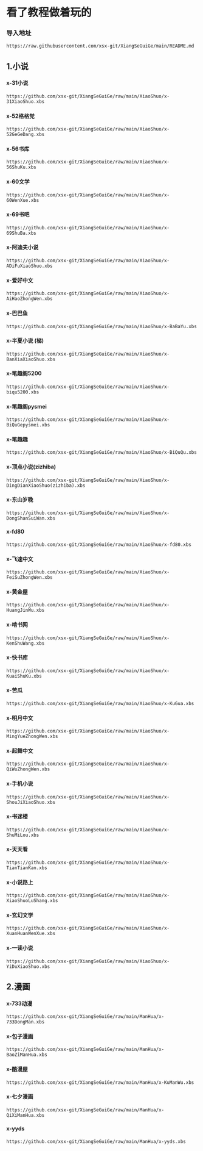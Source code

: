 看了教程做着玩的
=
### 导入地址
	https://raw.githubusercontent.com/xsx-git/XiangSeGuiGe/main/README.md

1.小说
-
#### x-31小说
	https://github.com/xsx-git/XiangSeGuiGe/raw/main/XiaoShuo/x-31XiaoShuo.xbs
#### x-52格格党
	https://github.com/xsx-git/XiangSeGuiGe/raw/main/XiaoShuo/x-52GeGeDang.xbs
#### x-56书库
	https://github.com/xsx-git/XiangSeGuiGe/raw/main/XiaoShuo/x-56ShuKu.xbs
#### x-60文学
	https://github.com/xsx-git/XiangSeGuiGe/raw/main/XiaoShuo/x-60WenXue.xbs
#### x-69书吧
	https://github.com/xsx-git/XiangSeGuiGe/raw/main/XiaoShuo/x-69ShuBa.xbs
#### x-阿迪夫小说
	https://github.com/xsx-git/XiangSeGuiGe/raw/main/XiaoShuo/x-ADiFuXiaoShuo.xbs
#### x-爱好中文
	https://github.com/xsx-git/XiangSeGuiGe/raw/main/XiaoShuo/x-AiHaoZhongWen.xbs
#### x-巴巴鱼
	https://github.com/xsx-git/XiangSeGuiGe/raw/main/XiaoShuo/x-BaBaYu.xbs
#### x-半夏小说 (梯)
	https://github.com/xsx-git/XiangSeGuiGe/raw/main/XiaoShuo/x-BanXiaXiaoShuo.xbs
#### x-笔趣阁5200
	https://github.com/xsx-git/XiangSeGuiGe/raw/main/XiaoShuo/x-biqu5200.xbs
#### x-笔趣阁pysmei
	https://github.com/xsx-git/XiangSeGuiGe/raw/main/XiaoShuo/x-BiQuGepysmei.xbs
#### x-笔趣趣
	https://github.com/xsx-git/XiangSeGuiGe/raw/main/XiaoShuo/x-BiQuQu.xbs
#### x-顶点小说(zizhiba)
	https://github.com/xsx-git/XiangSeGuiGe/raw/main/XiaoShuo/x-DingDianXiaoShuo(zizhiba).xbs
#### x-东山岁晚
	https://github.com/xsx-git/XiangSeGuiGe/raw/main/XiaoShuo/x-DongShanSuiWan.xbs
#### x-fd80
	https://github.com/xsx-git/XiangSeGuiGe/raw/main/XiaoShuo/x-fd80.xbs
#### x-飞速中文
	https://github.com/xsx-git/XiangSeGuiGe/raw/main/XiaoShuo/x-FeiSuZhongWen.xbs
#### x-黄金屋
	https://github.com/xsx-git/XiangSeGuiGe/raw/main/XiaoShuo/x-HuangJinWu.xbs
#### x-啃书网
	https://github.com/xsx-git/XiangSeGuiGe/raw/main/XiaoShuo/x-KenShuWang.xbs
#### x-快书库
	https://github.com/xsx-git/XiangSeGuiGe/raw/main/XiaoShuo/x-KuaiShuKu.xbs
#### x-苦瓜
    https://github.com/xsx-git/XiangSeGuiGe/raw/main/XiaoShuo/x-KuGua.xbs
#### x-明月中文
	https://github.com/xsx-git/XiangSeGuiGe/raw/main/XiaoShuo/x-MingYueZhongWen.xbs
#### x-起舞中文
	https://github.com/xsx-git/XiangSeGuiGe/raw/main/XiaoShuo/x-QiWuZhongWen.xbs
#### x-手机小说
	https://github.com/xsx-git/XiangSeGuiGe/raw/main/XiaoShuo/x-ShouJiXiaoShuo.xbs
#### x-书迷楼
	https://github.com/xsx-git/XiangSeGuiGe/raw/main/XiaoShuo/x-ShuMiLou.xbs
#### x-天天看
	https://github.com/xsx-git/XiangSeGuiGe/raw/main/XiaoShuo/x-TianTianKan.xbs
#### x-小说路上
	https://github.com/xsx-git/XiangSeGuiGe/raw/main/XiaoShuo/x-XiaoShuoLuShang.xbs
#### x-玄幻文学
	https://github.com/xsx-git/XiangSeGuiGe/raw/main/XiaoShuo/x-XuanHuanWenXue.xbs
#### x-一读小说
	https://github.com/xsx-git/XiangSeGuiGe/raw/main/XiaoShuo/x-YiDuXiaoShuo.xbs

2.漫画
-
#### x-733动漫
	https://github.com/xsx-git/XiangSeGuiGe/raw/main/ManHua/x-733DongMan.xbs
#### x-包子漫画
	https://github.com/xsx-git/XiangSeGuiGe/raw/main/ManHua/x-BaoZiManHua.xbs
#### x-酷漫屋
	https://github.com/xsx-git/XiangSeGuiGe/raw/main/ManHua/x-KuManWu.xbs
#### x-七夕漫画
	https://github.com/xsx-git/XiangSeGuiGe/raw/main/ManHua/x-QiXiManHua.xbs
#### x-yyds
	https://github.com/xsx-git/XiangSeGuiGe/raw/main/ManHua/x-yyds.xbs
